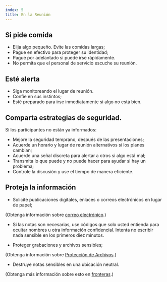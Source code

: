 ```yaml
---
index: 5
title: En la Reunión
---
```

## Si pide comida

*   Elija algo pequeño. Evite las comidas largas;
*   Pague en efectivo para proteger su identidad;
*   Pague por adelantado si puede irse rápidamente.
*   No permita que el personal de servicio escuche su reunión.

## Esté alerta

*   Siga monitoreando el lugar de reunión.
*   Confíe en sus instintos;
*   Esté preparado para irse inmediatamente si algo no está bien.

## Comparta estrategias de seguridad.

Si los participantes no están ya informados:

*   Mejore la seguridad temprano, después de las presentaciones;
*   Acuerde un horario y lugar de reunión alternativos si los planes cambian;
*   Acuerde una señal discreta para alertar a otros si algo está mal;
*   Transmita lo que puede y no puede hacer para ayudar si hay un problema;
*   Controle la discusión y use el tiempo de manera eficiente.

## Proteja la información

*   Solicite publicaciones digitales, enlaces o correos electrónicos en lugar de papel;

(Obtenga información sobre [correo electrónico](umbrella://communications/email/advanced).)

*   Si las notas son necesarias, use códigos que solo usted entienda para ocultar nombres u otra información confidencial. Intenta no escribir nada sensible en los primeros diez minutos.

*   Proteger grabaciones y archivos sensibles;

(Obtenga información sobre [Protección de Archivos](umbrella://information/protecting-files).)

*   Destruye notas sensibles en una ubicación neutral.

(Obtenga más información sobre esto en [fronteras](umbrella://travel/borders).)